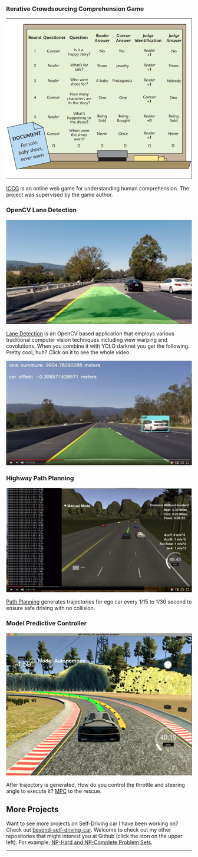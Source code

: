 [image1]: ./assets/img/iccg.png "ICCG Overview"
[image2]: ./assets/img/lane_detected_test4.jpg "Lane Detection"
[image3]: ./assets/img/lane_vehicle.png "Lane Detection with YOLO"
[image4]: ./assets/img/path_planning.png "Path Planning"
[image5]: ./assets/img/sh-2018-04-11.png "MPC"

### Iterative Crowdsourcing Comprehension Game

![alt text][image1]

[ICCG][0] is an online web game for understanding human comprehension. The project was supervised by the game author.

### OpenCV Lane Detection

![alt text][image2]

[Lane Detection][1] is an OpenCV based application that employs various traditional computer vision techniques including view warping and covolutions. When you combine it with YOLO darknet you get the following. Pretty cool, huh? Click on it to see the whole video.

[![alt text][image3]][2]

### Highway Path Planning

[![alt text][image4]][3]

[Path Planning][4] generates trajectories for ego car every 1/15 to 1/30 second to ensure safe driving with no collision.

### Model Predictive Controller

![alt text][image5]

After trajectory is generated, How do you control the throttle and steering angle to execute it? [MPC][5] to the rescue.

## More Projects

Want to see more projects on Self-Driving car I have been working on? Check out [beyond-self-driving-car][6]. Welcome to check out my other repositories that might interest you at Github (click the icon on the upper left). For example, [NP-Hard and NP-Complete Problem Sets][7].

---

[0]: https://github.com/Xiaohong-Deng/mooqita-icccg
[1]: https://github.com/Xiaohong-Deng/CarND-Advanced-Lane-Lines
[2]: https://www.youtube.com/watch?v=S1dry98SYTw
[3]: https://www.youtube.com/watch?v=auRrXORI0zY
[4]: https://github.com/Xiaohong-Deng/CarND-Path-Planning-Project
[5]: https://github.com/Xiaohong-Deng/CarND-MPC-Project
[6]: https://github.com/Xiaohong-Deng/beyond-self-driving-car
[7]: https://github.com/Xiaohong-Deng/algorithms/tree/master/discrete-opt
